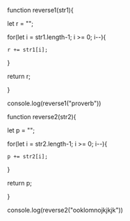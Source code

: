 function reverse1(str1){

  let r = "";

  for(let i = str1.length-1; i >= 0; i--){

    r += str1[i];

  }

  return r;

}

console.log(reverse1("proverb"))

function reverse2(str2){

  let p = "";

  for(let i = str2.length-1; i >= 0; i--){

    p += str2[i];

  }

  return p;

  

}

console.log(reverse2("ooklomnojkjkjk"))






